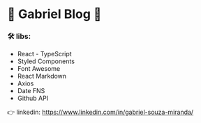 # 🚀 Gabriel Blog 🚀



 ### 🛠 libs:
 - React - TypeScript
 - Styled Components
 - Font Awesome
 - React Markdown
 - Axios
 - Date FNS
 - Github API
 

 


👉 linkedin: https://www.linkedin.com/in/gabriel-souza-miranda/
